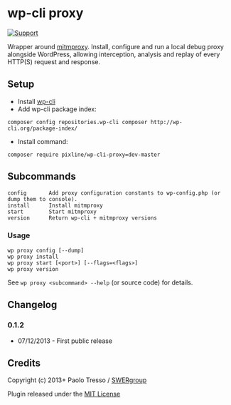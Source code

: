 # wp-cli proxy

[![Support](https://www.paypalobjects.com/it_IT/IT/i/btn/btn_donate_SM.gif)](https://www.paypal.com/cgi-bin/webscr?cmd=_s-xclick&hosted_button_id=CX6VQ6FVJFN4L)

Wrapper around [mitmproxy](http://mitmproxy.org). Install, configure and run a local debug proxy alongside WordPress, allowing interception, analysis and replay of every HTTP(S) request and response. 

## Setup

* Install [wp-cli](http://wp-cli.org)
* Add wp-cli package index:
```
composer config repositories.wp-cli composer http://wp-cli.org/package-index/
```

* Install command:
```
composer require pixline/wp-cli-proxy=dev-master
```
 
## Subcommands

```
config       Add proxy configuration constants to wp-config.php (or dump them to console).
install      Install mitmproxy
start        Start mitmproxy
version      Return wp-cli + mitmproxy versions
```

### Usage

```
wp proxy config [--dump]
wp proxy install
wp proxy start [<port>] [--flags=<flags>]
wp proxy version
```

See `wp proxy <subcommand> --help` (or source code) for details.

## Changelog

### 0.1.2

* 07/12/2013 - First public release

## Credits

Copyright (c) 2013+ Paolo Tresso / [SWERgroup](http://swergroup.com)

Plugin released under the [MIT License](http://opensource.org/licenses/MIT)
